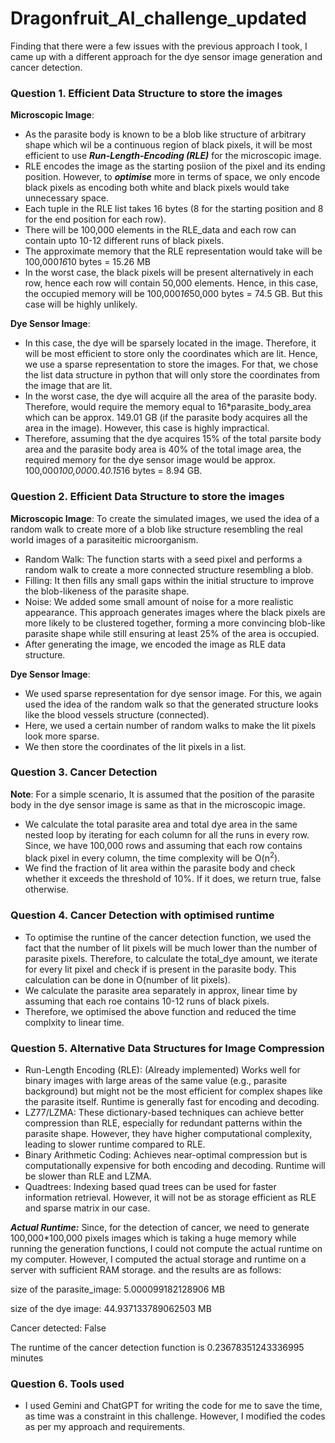 # Dragonfruit_AI_challenge_updated
Finding that there were a few issues with the previous approach I took, I came up with a different approach for the dye sensor image generation and cancer detection.
### Question 1. Efficient Data Structure to store the images
**Microscopic Image**:
- As the parasite body is known to be a blob like structure of arbitrary shape which wil be a continuous region of black pixels, it will be most efficient to use ***Run-Length-Encoding (RLE)*** for the microscopic image.
- RLE encodes the image as the starting posiion of the pixel and its ending position. However, to ***optimise*** more in terms of space, we only encode black pixels as encoding both white and black pixels would take unnecessary space.
- Each tuple in the RLE list takes 16 bytes (8 for the starting position and 8 for the end position for each row).
- There will be 100,000 elements in the RLE_data and each row can contain upto 10-12 different runs of black pixels.
- The approximate memory that the RLE representation would take will be 100,000*16*10 bytes = 15.26 MB
- In the worst case, the black pixels will be present alternatively in each row, hence each row will contain 50,000 elements. Hence, in this case, the occupied memory will be 100,000*16*50,000 bytes = 74.5 GB. But this case will be highly unlikely.

**Dye Sensor Image**:
- In this case, the dye will be sparsely located in the image. Therefore, it will be most efficient to store only the coordinates which are lit. Hence, we use a sparse representation to store the images. For that, we chose the list data structure in python that will only store the coordinates from the image that are lit.
- In the worst case, the dye will acquire all the area of the parasite body. Therefore, would require the memory equal to 16*parasite_body_area which can be approx. 149.01 GB (if the parasite body acquires all the area in the image). However, this case is highly impractical.
- Therefore, assuming that the dye acquires 15% of the total parsite body area and the parasite body area is 40% of the total image area, the required memory for the dye sensor image would be approx. 100,000*100,000*0.4*0.15*16 bytes = 8.94 GB.

### Question 2. Efficient Data Structure to store the images
**Microscopic Image**:
To create the simulated images, we used the idea of a random walk to create more of a blob like structure resembling the real world images of a parasiteitic microorganism.
- Random Walk: The function starts with a seed pixel and performs a random walk to create a more connected structure resembling a blob.
- Filling: It then fills any small gaps within the initial structure to improve the blob-likeness of the parasite shape.
- Noise: We added some small amount of noise for a more realistic appearance.
This approach generates images where the black pixels are more likely to be clustered together, forming a more convincing blob-like parasite shape while still ensuring at least 25% of the area is occupied.
- After generating the image, we encoded the image as RLE data structure.

**Dye Sensor Image**:
- We used sparse representation for dye sensor image. For this, we again used the idea of the random walk so that the generated structure looks like the blood vessels structure (connected).
- Here, we used a certain number of random walks to make the lit pixels look more sparse.
- We then store the coordinates of the lit pixels in a list.

### Question 3. Cancer Detection
**Note**: For a simple scenario, It is assumed that the position of the parasite body in the dye sensor image is same as that in the microscopic image.
- We calculate the total parasite area and total dye area in the same nested loop by iterating for each column for all the runs in every row. Since, we have 100,000 rows and assuming that each row contains black pixel in every column, the time complexity will be O(n<sup>2</sup>).
- We find the fraction of lit area within the parasite body and check whether it exceeds the threshold of 10%. If it does, we return true, false otherwise.

### Question 4. Cancer Detection with optimised runtime
- To optimise the runtine of the cancer detection function, we used the fact that the number of lit pixels will be much lower than the number of parasite pixels. Therefore, to calculate the total_dye amount, we iterate for every lit pixel and check if is present in the parasite body. This calculation can be done in O(number of lit pixels).
- We calculate the parasite area separately in approx, linear time by assuming that each roe contains 10-12 runs of black pixels.
- Therefore, we optimised the above function and reduced the time complxity to linear time.

### Question 5. Alternative Data Structures for Image Compression
- Run-Length Encoding (RLE): (Already implemented) Works well for binary images with large areas of the same value (e.g., parasite background) but might not be the most efficient for complex shapes like the parasite itself. Runtime is generally fast for encoding and decoding.
- LZ77/LZMA: These dictionary-based techniques can achieve better compression than RLE, especially for redundant patterns within the parasite shape. However, they have higher computational complexity, leading to slower runtime compared to RLE.
- Binary Arithmetic Coding: Achieves near-optimal compression but is computationally expensive for both encoding and decoding. Runtime will be slower than RLE and LZMA.
- Quadtrees: Indexing based quad trees can be used for faster information retrieval. However, it will not be as storage efficient as RLE and sparse matrix in our case.

***Actual Runtime:*** Since, for the detection of cancer, we need to generate 100,000*100,000 pixels images which is taking a huge memory while running the generation functions, I could not compute the actual runtime on my computer. However, I computed the actual storage and runtime on a server with sufficient RAM storage. and the results are as follows:

size of the parasite_image:  5.000099182128906 MB

size of the dye image:  44.937133789062503 MB

Cancer detected: False

The runtime of the cancer detection function is 0.23678351243336995 minutes

### Question 6. Tools used
- I used Gemini and ChatGPT for writing the code for me to save the time, as time was a constraint in this challenge. However, I modified the codes as per my approach and requirements.
